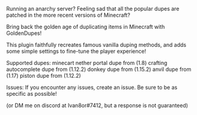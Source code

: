 Running an anarchy server?
Feeling sad that all the popular dupes are patched in the more recent versions of Minecraft?

Bring back the golden age of duplicating items in Minecraft with GoldenDupes!


This plugin faithfully recreates famous vanilla duping methods, and adds some simple settings to fine-tune the player experience!

Supported dupes:
minecart nether portal dupe from (1.8)
crafting autocomplete dupe from (1.12.2)
donkey dupe from (1.15.2)
anvil dupe from (1.17)
piston dupe from (1.12.2)

Issues:
If you encounter any issues, create an issue. Be sure to be as specific as possible!

(or DM me on discord at Ivan8or#7412, but a response is not guaranteed)
